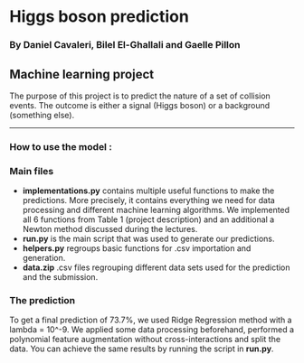 # Higgs boson prediction
### By Daniel Cavaleri, Bilel El-Ghallali and Gaelle Pillon
## Machine learning project

The purpose of this project is to predict the nature
of a set of collision events. The outcome is either 
a signal (Higgs boson) or a background (something else).
***
### How to use the model :

### Main files
  * __implementations.py__ contains multiple useful functions 
  to make the predictions. More precisely, it contains everything we need for data
  processing and different machine learning algorithms.
  We implemented all 6 functions from Table 1 (project description) and an additional
  a Newton method discussed during the lectures.
  * __run.py__ is the main script that was used to generate our predictions.
  * __helpers.py__ regroups basic functions for .csv importation and generation.
  * __data.zip__ .csv files regrouping different data sets used for the prediction and the submission.
### The prediction
  To get a final prediction of 73.7%, we used Ridge Regression
  method with a lambda = 10^-9.
  We applied some data processing beforehand, performed a polynomial feature augmentation without cross-interactions
  and split the data.
  You can achieve the same results by running the script in __run.py__.

  